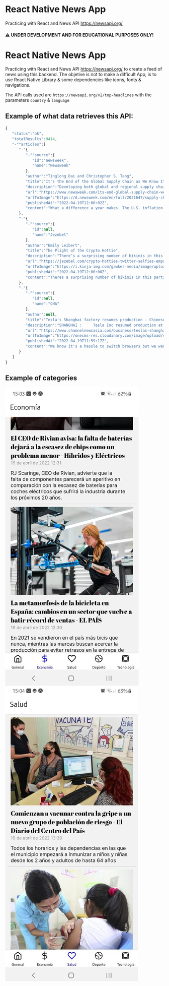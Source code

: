 
# React Native News App

Practicing with React and News API https://newsapi.org/
 #### ⚠️ UNDER DEVELOPMENT AND FOR EDUCATIONAL PURPOSES ONLY!


# React Native News App

Practicing with React and News API https://newsapi.org/ to create a feed of news using this backend. 
The objetive is not to make a difficult App, is to use React Native Library & some dependencies like icons, fonts & navigations.

The API calls used are `https://newsapi.org/v2/top-headlines` with the parameters `country` & `language`

## Example of what data retrieves this API:

```javascript
{
   "status":"ok",
   "totalResults":9414,
   "-""articles":[
      "-"{
         "-""source":{
            "id":"newsweek",
            "name":"Newsweek"
         },
         "author":"Tinglong Dai and Christopher S. Tang",
         "title":"It's the End of the Global Supply Chain as We Know It | Opinion",
         "description":"Developing both global and regional supply chains can mitigate their supply chain risks drastically.",
         "url":"https://www.newsweek.com/its-end-global-supply-chain-we-know-it-opinion-1698591",
         "urlToImage":"https://d.newsweek.com/en/full/2021647/supply-chain-crisis.jpg",
         "publishedAt":"2022-04-19T12:00:02Z",
         "content":"What a difference a year makes. The U.S. inflation rate was at 1.4 percent when Joe Biden was sworn in as President in January 2021. In just fifteen months, it has since risen rapidly to a 40-year hi… [+5727 chars]"
      },
      "-"{
         "-""source":{
            "id":null,
            "name":"Jezebel"
         },
         "author":"Emily Leibert",
         "title":"The Plight of the Crypto Hottie",
         "description":"There’s a surprising number of bikinis in this particular corner of the internet. Snapshots of silk robes cinched around tiny waists are nestled between dollar signs and rocket ship emojis. You’ll find cleavage of the tasteful and brazen varieties, and mirror…",
         "url":"https://jezebel.com/crypto-hotties-twitter-selfies-empowerment-1848806154",
         "urlToImage":"https://i.kinja-img.com/gawker-media/image/upload/c_fill,f_auto,fl_progressive,g_center,h_675,pg_1,q_80,w_1200/eda4eb1db0598c808fbb9b33934be947.png",
         "publishedAt":"2022-04-19T12:00:00Z",
         "content":"Theres a surprising number of bikinis in this particular corner of the internet. Snapshots of silk robes cinched around tiny waists are nestled between dollar signs and rocket ship emojis. Youll find… [+20620 chars]"
      },
      "-"{
         "-""source":{
            "id":null,
            "name":"CNA"
         },
         "author":null,
         "title":"Tesla's Shanghai factory resumes production - Chinese local media",
         "description":"SHANGHAI :     Tesla Inc resumed production at its Shanghai plant on Tuesday following a three-week stoppage, Chinese local media reported.8,000 employees at the plant reported to work, the report said.",
         "url":"https://www.channelnewsasia.com/business/teslas-shanghai-factory-resumes-production-chinese-local-media-2633946",
         "urlToImage":"https://onecms-res.cloudinary.com/image/upload/s--l0BEcsbj--/fl_relative,g_south_east,l_one-cms:core:watermark:reuters,w_0.1/f_auto,q_auto/c_fill,g_auto,h_676,w_1200/v1/one-cms/core/2022-04-19t115917z_1_lynxnpei3i0fm_rtroptp_3_tesla-china-eve-energy.jpg?itok=f_7Rd2f8",
         "publishedAt":"2022-04-19T11:59:17Z",
         "content":"We know it's a hassle to switch browsers but we want your experience with CNA to be fast, secure and the best it can possibly be.\r\nTo continue, upgrade to a supported browser or, for the finest exper… [+30 chars]"
      }
   ]
}
```
## Example of categories
![alt text](screenshots/captura1.JPG)
![alt text](screenshots/captura2.JPG)
